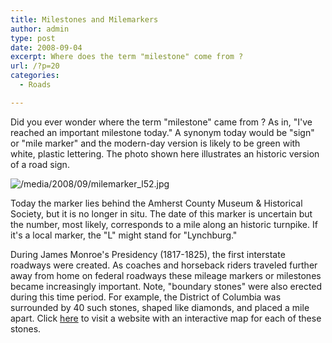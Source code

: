 ```yaml
---
title: Milestones and Milemarkers
author: admin
type: post
date: 2008-09-04
excerpt: Where does the term "milestone" come from ?
url: /?p=20
categories:
  - Roads

---
```

Did you ever wonder where the term "milestone" came from ? As in, "I've reached an important milestone today." A synonym today would be "sign" or "mile marker" and the modern-day version is likely to be green with white, plastic lettering. The photo shown here illustrates an historic version of a road sign.

![/media/2008/09/milemarker_l52.jpg](/media/2008/09/milemarker_l52.jpg)

Today the marker lies behind the Amherst County Museum & Historical Society, but it is no longer in situ. The date of this marker is uncertain but the number, most likely, corresponds to a mile along an historic turnpike. If it's a local marker, the "L" might stand for "Lynchburg."

During James Monroe's Presidency (1817-1825), the first interstate roadways were created. As coaches and horseback riders traveled further away from home on federal roadways these mileage markers or milestones became increasingly important. Note, "boundary stones" were also erected during this time period. For example, the District of Columbia was surrounded by 40 such stones, shaped like diamonds, and placed a mile apart. Click [here](http://www.boundarystones.org/) to visit a website with an interactive map for each of these stones.
